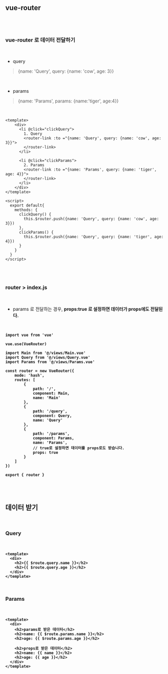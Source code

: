 ## vue-router
<br><br>

### vue-router 로 데이터 전달하기
<br>

- query

> {name: 'Query', query: {name: 'cow', age: 3}}
<br>

- params

> {name: 'Params', params: {name:'tiger', age:4}}
<br>

```
<template>
    <div>
      <li @click="clickQuery">
        1. Query
        <router-link :to ="{name: 'Query', query: {name: 'cow', age: 3}}">
        </router-link>
      </li>

      <li @click="clickParams">
        2. Params
        <router-link :to ="{name: 'Params', query: {name: 'tiger', age: 4}}">
        </router-link>
      </li>
    </div>
</template>

<script>
  export default{
    methods: {
      clickQuery() {
        this.$router.push({name: 'Query', query: {name: 'cow', age: 3}})
      },
      clickParams() {
        this.$router.push({name: 'Query', query: {name: 'tiger', age: 4}})
      }
    }
  }
</script>
```
<br><br>

### router > index.js
<br>

- params 로 전달하는 경우, <strong> props:true <strong> 로 설정하면 데이터가 props에도 전달된다.
<br>

```import VueRouter from 'vue-router'
import vue from 'vue'

vue.use(VueRouter)

import Main from '@/views/Main.vue'
import Query from '@/views/Query.vue'
import Params from '@/views/Params.vue'

const router = new VueRouter({
    mode: 'hash',
    routes: [
        {
            path: '/',
            component: Main,
            name: 'Main'
        },
        {
            path: '/query',
            component: Query,
            name: 'Query'
        },
        {
            path: '/params',
            component: Params,
            name: 'Params',
            // true로 설정하면 데이터를 props로도 받습니다.
            props: true
        }     
    ]
})

export { router }
```
<br><br>

## 데이터 받기
<br>

### Query
<br>

```
<template>
  <div>
    <h2>{{ $route.query.name }}</h2>
    <h2>{{ $route.query.age }}</h2>
  </div>
</template>
```
<br>

### Params
<br>

```
<template>
  <div>
    <h2>params로 받은 데이터</h2>
    <h2>name: {{ $route.params.name }}</h2>
    <h2>age: {{ $route.params.age }}</h2>

    <h2>props로 받은 데이터</h2>
    <h2>name: {{ name }}</h2>
    <h2>age: {{ age }}</h2>
  </div>
</template>
```
<br>
